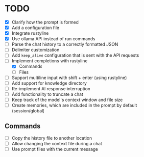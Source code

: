 # TODO

- [x] Clarify how the prompt is formed
- [x] Add a configuration file
- [x] Integrate rustyline
- [x] Use ollama API instead of run commands
- [ ] Parse the chat history to a correctly formatted JSON
- [ ] Delimiter customization
- [ ] Add `keep_alive` configuration that is sent with the API requests
- [ ] Implement completions with rustyline
    - [x] Commands
    - [ ] Files
- [ ] Support multiline input with shift + enter (using rustyline)
- [ ] Add support for knowledge directory
- [ ] Re-implement AI response interruption
- [ ] Add functionality to truncate a chat
- [ ] Keep track of the model's context window and file size
- [ ] Create memories, which are included in the prompt by default (session/global)

## Commands

- [ ] Copy the history file to another location
- [ ] Allow changing the context file during a chat
- [ ] Use prompt files with the current message
